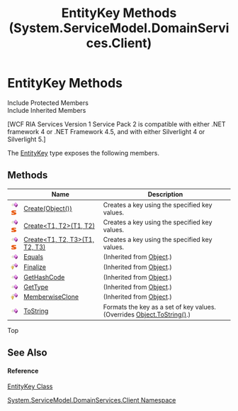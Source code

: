 ﻿---
title: EntityKey Methods (System.ServiceModel.DomainServices.Client)
TOCTitle: EntityKey Methods
ms:assetid: Methods.T:System.ServiceModel.DomainServices.Client.EntityKey
ms:mtpsurl: https://msdn.microsoft.com/en-us/library/system.servicemodel.domainservices.client.entitykey_methods(v=VS.91)
ms:contentKeyID: 28755532
ms.date: 01/27/2012
mtps_version: v=VS.91
---

# EntityKey Methods

Include Protected Members  
Include Inherited Members  

\[WCF RIA Services Version 1 Service Pack 2 is compatible with either .NET framework 4 or .NET Framework 4.5, and with either Silverlight 4 or Silverlight 5.\]

The [EntityKey](ff422909\(v=vs.91\).md) type exposes the following members.

## Methods

<table>
<thead>
<tr class="header">
<th> </th>
<th>Name</th>
<th>Description</th>
</tr>
</thead>
<tbody>
<tr class="odd">
<td><img src="images\Ff423329.pubmethod(en-us,VS.91).gif" title="Public method" alt="Public method" /><img src="images\Ff423197.static(en-us,VS.91).gif" title="Static member" alt="Static member" /></td>
<td><a href="ff422051(v=vs.91).md">Create(Object())</a></td>
<td>Creates a key using the specified key values.</td>
</tr>
<tr class="even">
<td><img src="images\Ff423329.pubmethod(en-us,VS.91).gif" title="Public method" alt="Public method" /><img src="images\Ff423197.static(en-us,VS.91).gif" title="Static member" alt="Static member" /></td>
<td><a href="ff422773(v=vs.91).md">Create&lt;T1, T2&gt;(T1, T2)</a></td>
<td>Creates a key using the specified key values.</td>
</tr>
<tr class="odd">
<td><img src="images\Ff423329.pubmethod(en-us,VS.91).gif" title="Public method" alt="Public method" /><img src="images\Ff423197.static(en-us,VS.91).gif" title="Static member" alt="Static member" /></td>
<td><a href="ff423399(v=vs.91).md">Create&lt;T1, T2, T3&gt;(T1, T2, T3)</a></td>
<td>Creates a key using the specified key values.</td>
</tr>
<tr class="even">
<td><img src="images\Ff423329.pubmethod(en-us,VS.91).gif" title="Public method" alt="Public method" /></td>
<td><a href="https://docs.microsoft.com/en-us/dotnet/api/system.object.equals?redirectedfrom=MSDN#System_Object_Equals_System_Object_">Equals</a></td>
<td>(Inherited from <a href="https://msdn.microsoft.com/en-us/library/e5kfa45b">Object</a>.)</td>
</tr>
<tr class="odd">
<td><img src="images\Ff422600.protmethod(en-us,VS.91).gif" title="Protected method" alt="Protected method" /></td>
<td><a href="https://msdn.microsoft.com/en-us/library/4k87zsw7">Finalize</a></td>
<td>(Inherited from <a href="https://msdn.microsoft.com/en-us/library/e5kfa45b">Object</a>.)</td>
</tr>
<tr class="even">
<td><img src="images\Ff423329.pubmethod(en-us,VS.91).gif" title="Public method" alt="Public method" /></td>
<td><a href="https://msdn.microsoft.com/en-us/library/zdee4b3y">GetHashCode</a></td>
<td>(Inherited from <a href="https://msdn.microsoft.com/en-us/library/e5kfa45b">Object</a>.)</td>
</tr>
<tr class="odd">
<td><img src="images\Ff423329.pubmethod(en-us,VS.91).gif" title="Public method" alt="Public method" /></td>
<td><a href="https://msdn.microsoft.com/en-us/library/dfwy45w9">GetType</a></td>
<td>(Inherited from <a href="https://msdn.microsoft.com/en-us/library/e5kfa45b">Object</a>.)</td>
</tr>
<tr class="even">
<td><img src="images\Ff422600.protmethod(en-us,VS.91).gif" title="Protected method" alt="Protected method" /></td>
<td><a href="https://msdn.microsoft.com/en-us/library/57ctke0a">MemberwiseClone</a></td>
<td>(Inherited from <a href="https://msdn.microsoft.com/en-us/library/e5kfa45b">Object</a>.)</td>
</tr>
<tr class="odd">
<td><img src="images\Ff423329.pubmethod(en-us,VS.91).gif" title="Public method" alt="Public method" /></td>
<td><a href="ff423129(v=vs.91).md">ToString</a></td>
<td>Formats the key as a set of key values. (Overrides <a href="https://msdn.microsoft.com/en-us/library/7bxwbwt2">Object.ToString()</a>.)</td>
</tr>
</tbody>
</table>

Top

## See Also

#### Reference

[EntityKey Class](ff422909\(v=vs.91\).md)

[System.ServiceModel.DomainServices.Client Namespace](ff422479\(v=vs.91\).md)

